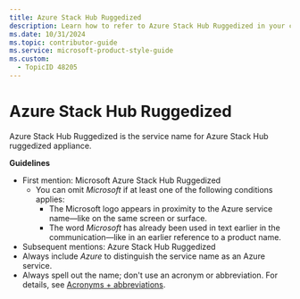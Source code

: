 ```yaml
---
title: Azure Stack Hub Ruggedized
description: Learn how to refer to Azure Stack Hub Ruggedized in your content.
ms.date: 10/31/2024
ms.topic: contributor-guide
ms.service: microsoft-product-style-guide
ms.custom:
  - TopicID 48205
---
```



# Azure Stack Hub Ruggedized

Azure Stack Hub Ruggedized is the service name for Azure Stack Hub ruggedized appliance.

**Guidelines**

- First mention: Microsoft Azure Stack Hub Ruggedized
  - You can omit *Microsoft* if at least one of the following conditions applies:
    - The Microsoft logo appears in proximity to the Azure service name—like on the same screen or surface.
    - The word *Microsoft* has already been used in text earlier in the communication—like in an earlier reference to a product name.
- Subsequent mentions: Azure Stack Hub Ruggedized
- Always include *Azure* to distinguish the service name as an Azure service.
- Always spell out the name; don't use an acronym or abbreviation. For details, see [Acronyms + abbreviations](~\acronyms-and-abbreviations.md).

